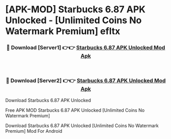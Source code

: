 # [APK-MOD] Starbucks 6.87 APK Unlocked - [Unlimited Coins No Watermark Premium] efltx



<div align="center">
<h3>🔴 Download [Server1] 👉👉 <a href="https://momento.my/?title=Starbucks_6.87_APK_Unlocked">Starbucks 6.87 APK Unlocked Mod Apk</a></h3><br>

<h3>🔴 Download [Server2] 👉👉 <a href="https://momento.my/?title=Starbucks_6.87_APK_Unlocked">Starbucks 6.87 APK Unlocked Mod Apk</a></h3>
</div>



Download Starbucks 6.87 APK Unlocked 

Free APK MOD Starbucks 6.87 APK Unlocked [Unlimited Coins No Watermark Premium]

Download Starbucks 6.87 APK Unlocked [Unlimited Coins No Watermark Premium] Mod For Android
